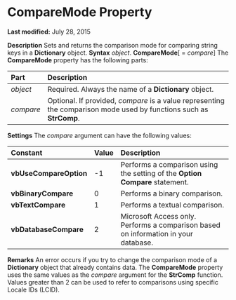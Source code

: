
# CompareMode Property

 **Last modified:** July 28, 2015


 **Description**
Sets and returns the comparison mode for comparing string keys in a  **Dictionary** object.
 **Syntax**
 _object_. **CompareMode**[ =  _compare_]
The  **CompareMode** property has the following parts:


|**Part**|**Description**|
|:-----|:-----|
| _object_|Required. Always the name of a  **Dictionary** object.|
| _compare_|Optional. If provided,  _compare_ is a value representing the comparison mode used by functions such as **StrComp**.|
 **Settings**
The  _compare_ argument can have the following values:


|**Constant**|**Value**|**Description**|
|:-----|:-----|:-----|
| **vbUseCompareOption**|-1|Performs a comparison using the setting of the  **Option Compare** statement.|
| **vbBinaryCompare**| 0|Performs a binary comparison.|
| **vbTextCompare**| 1|Performs a textual comparison.|
| **vbDatabaseCompare**| 2|Microsoft Access only. Performs a comparison based on information in your database.|
 **Remarks**
An error occurs if you try to change the comparison mode of a  **Dictionary** object that already contains data.
The  **CompareMode** property uses the same values as the _compare_ argument for the **StrComp** function. Values greater than 2 can be used to refer to comparisons using specific Locale IDs (LCID).
